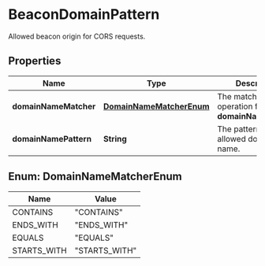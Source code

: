 

# BeaconDomainPattern

Allowed beacon origin for CORS requests.

## Properties

| Name | Type | Description | Notes |
|------------ | ------------- | ------------- | -------------|
|**domainNameMatcher** | [**DomainNameMatcherEnum**](#DomainNameMatcherEnum) | The matching operation for the **domainNamePattern**. |  |
|**domainNamePattern** | **String** | The pattern of the allowed domain name. |  |



## Enum: DomainNameMatcherEnum

| Name | Value |
|---- | -----|
| CONTAINS | &quot;CONTAINS&quot; |
| ENDS_WITH | &quot;ENDS_WITH&quot; |
| EQUALS | &quot;EQUALS&quot; |
| STARTS_WITH | &quot;STARTS_WITH&quot; |



